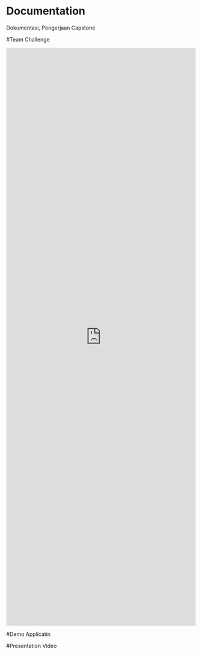# Documentation
Dokumentasi, Pengerjaan Capstone

#Team Challenge

<iframe src="https://www.linkedin.com/embed/feed/update/urn:li:ugcPost:7140355662244380674" height="1535" width="504" frameborder="0" allowfullscreen="" title="Embedded post"></iframe>

#Demo Applicatin

#Presentation Video
